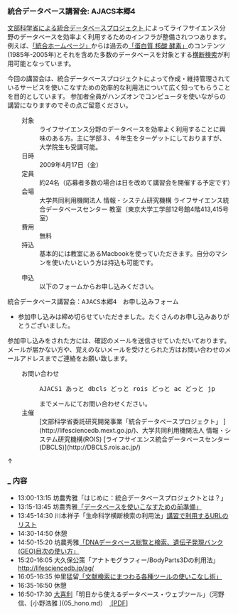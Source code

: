 ###  統合データベース講習会: AJACS本郷4  

[文部科学省による統合データベースプロジェクト ](http://lifesciencedb.mext.go.jp/)によってライフサイエンス分野のデータベースを効率よく利用するためのインフラが整備されつつあります。例えば、[「統合ホームページ」](http://lifesciencedb.jp/)からは過去の[「蛋白質 核酸 酵素」](http://www.kyoritsu-pub.co.jp/pne/)のコンテンツ(1985年-2005年)とそれを含めた多数のデータベースを対象とする[横断検索](http://lifesciencedb.jp/dbsearch/)が利用可能となっています。

今回の講習会は、統合データベースプロジェクトによって作成・維持管理されているサービスを使いこなすための効率的な利用法について広く知ってもらうことを目的としています。
参加者全員がハンズオンでコンピュータを使いながらの講習になりますのでその点ご留意ください。

<dl class="list1" style="padding-left:16px;margin-left:16px">
    <dt>対象</dt>
    <dd>ライフサイエンス分野のデータベースを効率よく利用することに興味のある方。主に学部３、４年生をターゲットにしておりますが、大学院生も受講可能。</dd>
    <dt>日時</dt>
    <dd>2009年4月17日（金）</dd>
    <dt>定員</dt>
    <dd>約24名（応募者多数の場合は日を改めて講習会を開催する予定です）</dd>
    <dt>会場</dt>
    <dd>大学共同利用機関法人 情報・システム研究機構 ライフサイエンス統合データベースセンター 教室（東京大学工学部12号館4階413,415号室）</dd>
    <dt>費用</dt>
    <dd>無料</dd>
    <dt>持込</dt>
    <dd>基本的には教室にあるMacbookを使っていただきます。自分のマシンを使いたいという方は持込も可能です。</dd>
</dl>

<dl class="list1" style="padding-left:16px;margin-left:16px">
    <dt>申込</dt>
    <dd>以下のフォームからお申し込みください。</dd>
</dl>

<pre>
統合データベース講習会：AJACS本郷4　お申し込みフォーム
</pre>

* 参加申し込みは締め切らせていただきました。たくさんのお申し込みありがとうございました。

参加申し込みをされた方には、確認のメールを送信させていただいております。メールが届かない方や、覚えのないメールを受けとられた方はお問い合わせのメールアドレスまでご連絡をお願い致します。

<dl class="list1" style="padding-left:16px;margin-left:16px">
<dt>お問い合わせ</dt>
<dd>
<pre>
AJACS1 あっと dbcls どっと rois どっと ac どっと jp
</pre>
までメールにてお問い合わせください。
</dd>
<dt>主催</dt>
<dd>[文部科学省委託研究開発事業「統合データベースプロジェクト」 ](http://lifesciencedb.mext.go.jp/)、大学共同利用機関法人 情報・システム研究機構(ROIS) [ライフサイエンス統合データベースセンター(DBCLS)](http://DBCLS.rois.ac.jp/)</dd>
</dl>

<div class="jumpmenu">↑</div>

### [_](http://MotDB.DBCLS.jp/?AJACS9#icb63a10 "icb63a10") 内容  

* 13:00-13:15 坊農秀雅「はじめに：統合データベースプロジェクトとは？」
* 13:15-13:45 坊農秀雅[「データベースを使いこなすための前準備」](01_bono1.md)
* 13:45-14:30 川本祥子「生命科学横断検索の利用法」[講習で利用するURLのリスト](02_kawamoto.md)
* 14:30-14:50 休憩
* 14:50-15:20 坊農秀雅[「DNAデータベース総覧と検索、遺伝子発現バンク(GEO)目次の使い方」](03_bono2.md)
* 15:20-16:05 大久保公策「アナトモグラフィー/BodyParts3Dの利用法」 http://lifesciencedb.jp/ag/
* 16:05-16:35 仲里猛留[「文献検索にまつわる各種ツールの使いこなし術」](04_nakazato.md)
* 16:35-16:50 休憩
* 16:50-17:30 [大喜利](http://ja.wikipedia.org/wiki/%E5%A4%A7%E5%96%9C%E5%88%A9)「明日から使えるデータベース・ウェブツール」（河野信、[小野浩雅 ](05_hono.md）　[ [PDF]](AJACS9_kawano.pdf)

